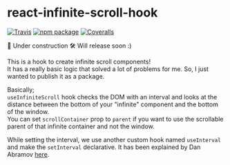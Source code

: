 # react-infinite-scroll-hook

[![Travis][build-badge]][build]
[![npm package][npm-badge]][npm]
[![Coveralls][coveralls-badge]][coveralls]

🔨 Under construction 🛠 Will release soon :)

This is a hook to create infinite scroll components!  
It has a really basic logic that solved a lot of problems for me. So, I just wanted to publish it as a package.

Basically;  
`useInfiniteScroll` hook checks the DOM with an interval and looks at the distance between the bottom of your "infinite" component and the bottom of the window.  
You can set `scrollContainer` prop to `parent` if you want to use the scrollable parent of that infinite container and not the window.  

While setting the interval, we use another custom hook named `useInterval` and make the `setInterval` declarative. It has been explained by Dan Abramov [here](https://overreacted.io/making-setinterval-declarative-with-react-hooks/).  

[build-badge]: https://img.shields.io/travis/user/repo/master.png?style=flat-square
[build]: https://travis-ci.org/user/repo
[npm-badge]: https://img.shields.io/npm/v/npm-package.png?style=flat-square
[npm]: https://www.npmjs.org/package/npm-package
[coveralls-badge]: https://img.shields.io/coveralls/user/repo/master.png?style=flat-square
[coveralls]: https://coveralls.io/github/user/repo
